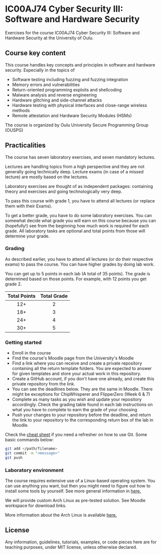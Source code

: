 # IC00AJ74 Cyber Security III: Software and Hardware Security

Exercises for the course IC00AJ74 Cyber Security III: Software and Hardware Security at the University of Oulu.

## Course key content

This course handles key concepts and principles in software and hardware security. Especially in the topics of

* Software testing including fuzzing and fuzzing integration
* Memory errors and vulnerabilities
* Return-oriented programming exploits and shellcoding
* Malware analysis and reverse engineering
* Hardware glitching and side-channel attacks
* Hardware testing with physical interfaces and close-range wireless methods
* Remote attestation and Hardware Security Modules (HSMs)


The course is organized by Oulu University Secure Programming Group (OUSPG)

## Practicalities

The course has seven laboratory exercises, and seven mandatory lectures.


Lectures are handling topics from a high perspective and they are not generally going technically deep.
Lecture exams (in case of a missed lecture) are mostly based on the lectures.

Laboratory exercises are thought of as independent packages: containing theory and exercises and going technologically very deep.


To pass this course with grade 1, you have to attend all lectures (or replace them with their Exams).

To get a better grade, you have to do some laboratory exercises.
You can somewhat decide what grade you will earn on this course because you can (hopefully!) see from the beginning how much work is required for each grade.
All laboratory tasks are optional and total points from those will determine your grade.

### Grading

<!-- <details><summary>Details (Click to collapse!)</summary> -->


As described earlier, you have to attend all lectures (or do their respective exams) to pass the course.
You can have higher grades by doing lab work.

You can get up to 5 points in each lab (A total of 35 points).
The grade is determined based on those points.
For example, with 12 points you get grade 2.

Total Points|Total Grade
:-:|:-:
12+ | 2
18+ | 3
24+ | 4
30+ | 5

<!-- </details> -->

### Getting started

* Enroll in the course
* Find the course's Moodle page from the University's Moodle
* Find a link where you can receive and create a private repository containing all the return template folders. You are expected to answer for given templates and store your actual work in this repository.
* Create a GitHub account, if you don't have one already, and create this private repository from the link.
* You can see the deadlines below. They are the same in Moodle. There might be exceptions for ChipWhisperer and FlipperZero (Week 6 & 7)
* Complete as many tasks as you wish and update your repository accordingly. Check the grading table found in each lab instructions on what you have to complete to earn the grade of your choosing
* Push your changes to your repository before the deadline, and return the link to your repository to the corresponding return box of the lab in Moodle.

Check the [cheat sheet](https://training.github.com/downloads/github-git-cheat-sheet.pdf) if you need a refresher on how to use Git.
Some basic commands below:

```bash
git add </path/filename>
git commit -m "<message>"
git push
```

### Laboratory environment

The course requires extensive use of a Linux-based operating system.
You can use anything you want, but then you might need to figure out how to install some tools by yourself.
See more general information in [here.](https://ouspg.org/resources/laboratories/)

We will provide custom Arch Linux as pre-tested solution.
See Moodle workspace for download links.

More information about the Arch Linux is available [here.](https://ouspg.org/resources/archlinux/)

## License

Any information, guidelines, tutorials, examples, or code pieces here are for teaching purposes, under MIT license, unless otherwise declared.
